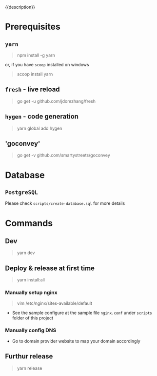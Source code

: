 {{description}}

# Prerequisites

## `yarn`

> npm install -g yarn

or, if you have `scoop` installed on windows

> scoop install yarn

## `fresh` - live reload

> go get -u github.com/jdomzhang/fresh

## `hygen` - code generation

> yarn global add hygen

## 'goconvey'

> go get -v github.com/smartystreets/goconvey

# Database

## `PostgreSQL`

Please check `scripts/create-database.sql` for more details

# Commands

## Dev

> yarn dev

## Deploy & release at first time

> yarn install:all

### Manually setup nginx

> vim /etc/nginx/sites-available/default

- See the sample configure at the sample file `nginx.conf` under `scripts` folder of this project

### Manually config DNS

- Go to domain provider website to map your domain accordingly

## Furthur release

> yarn release
